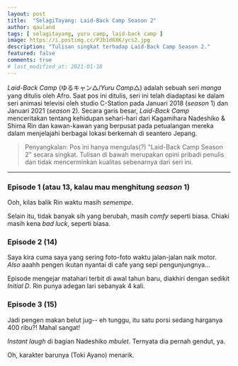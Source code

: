```yaml
---
layout: post
title:  "SelagiTayang: Laid-Back Camp Season 2"
author: qauland
tags: [ selagitayang, yuru camp, laid-back camp ]
image: https://i.postimg.cc/PJb1d6XK/ycs2.jpg
description: "Tulisan singkat terhadap Laid-Back Camp Season 2."
featured: false
comments: true
# last_modified_at: 2021-01-18
---
```


*Laid-Back Camp* (ゆるキャン△/*Yuru Camp*△) adalah sebuah seri *manga* yang ditulis oleh Afro. Saat pos ini ditulis, seri ini telah diadaptasi ke dalam seri animasi televisi oleh studio C-Station pada Januari 2018 (*season* 1) dan Januari 2021 (*season* 2). Secara garis besar, *Laid-Back Camp* menceritakan tentang kehidupan sehari-hari dari Kagamihara Nadeshiko & Shima Rin dan kawan-kawan yang berpusat pada petualangan mereka dalam menjelajahi berbagai lokasi berkemah di seantero Jepang.

> Penyangkalan: Pos ini hanya mengulas(?) "Laid-Back Camp Season 2" secara singkat. Tulisan di bawah merupakan opini pribadi penulis dan tidak mencerminkan kualitas sebenarnya dari seri ini.

---

### Episode 1 (atau 13, kalau mau menghitung *season* 1)

Ooh, kilas balik Rin waktu masih *semempe*.

Selain itu, tidak banyak sih yang berubah, masih *comfy* seperti biasa. Chiaki masih kena *bad luck*, seperti biasa.

### Episode 2 (14)

Saya kira cuma saya yang sering foto-foto waktu jalan-jalan naik motor. *Also* aaahh pengen ikutan nyantai di cafe yang sepi pengunjungnya...

Episode mengejar matahari terbit di awal tahun baru, diakhiri dengan sedikit *Initial D*. Rin punya adegan lari sebanyak 4 kali.

### Episode 3 (15)

Jadi pengen makan belut jug-- eh tunggu, itu satu porsi sedang harganya 400 ribu?! Mahal sangat!

*Instant laugh* di bagian Nadeshiko *mbulet*. Ternyata dia pernah gendut, ya.

Oh, karakter barunya (Toki Ayano) menarik.
